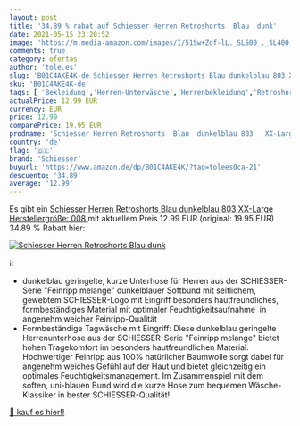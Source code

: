 ```yaml
---
layout: post
title: '34.89 % rabat auf Schiesser Herren Retroshorts  Blau  dunk'
date: 2021-05-15 23:20:52
image: 'https://m.media-amazon.com/images/I/51Sw+Zdf-lL._SL500_._SL400_.jpg'
comments: true
category: ofertas
author: 'tole.es'
slug: 'B01C4AKE4K-de Schiesser Herren Retroshorts Blau dunkelblau 803 XX-Large...'
sku: 'B01C4AKE4K-de'
tags: [ 'Bekleidung','Herren-Unterwäsche','Herrenbekleidung','Retroshorts für Herren','schiesser', ]
actualPrice: 12.99 EUR
currency: EUR
price: 12.99
comparePrice: 19.95 EUR
prodname: 'Schiesser Herren Retroshorts  Blau  dunkelblau 803   XX-Large  Herstellergröße: 008 '
country: 'de'
flag: '🇩🇪'
brand: 'Schiesser'
buyurl: 'https://www.amazon.de/dp/B01C4AKE4K/?tag=tolees0ca-21'
descuento: '34.89'
average: '12.99'
---
```


Es gibt ein [Schiesser Herren Retroshorts  Blau  dunkelblau 803   XX-Large  Herstellergröße: 008 ](https://www.amazon.de/dp/B01C4AKE4K/?tag=tolees0ca-21) mit aktuellem Preis 12.99 EUR (original: 19.95 EUR) 34.89 % Rabatt hier:

[![Schiesser Herren Retroshorts  Blau  dunk](https://m.media-amazon.com/images/I/51Sw+Zdf-lL._SL500_._SL400_.jpg)](https://www.amazon.de/dp/B01C4AKE4K/?tag=tolees0ca-21)

ℹ️:

- dunkelblau geringelte, kurze Unterhose für Herren aus der SCHIESSER-Serie "Feinripp melange" dunkelblauer Softbund mit seitlichem, gewebtem SCHIESSER-Logo mit Eingriff besonders hautfreundliches, formbeständiges Material mit optimaler Feuchtigkeitsaufnahme  in angenehm weicher Feinripp-Qualität
- Formbeständige Tagwäsche mit Eingriff: Diese dunkelblau geringelte Herrenunterhose aus der SCHIESSER-Serie "Feinripp melange" bietet hohen Tragekomfort im besonders hautfreundlichen Material. Hochwertiger Feinripp aus 100% natürlicher Baumwolle sorgt dabei für angenehm weiches Gefühl auf der Haut und bietet gleichzeitig ein optimales Feuchtigkeitsmanagement. Im Zusammenspiel mit dem soften, uni-blauen Bund wird die kurze Hose zum bequemen Wäsche-Klassiker in bester SCHIESSER-Qualität!

[🛒 kauf es hier!!](https://www.amazon.de/dp/B01C4AKE4K/?tag=tolees0ca-21)
